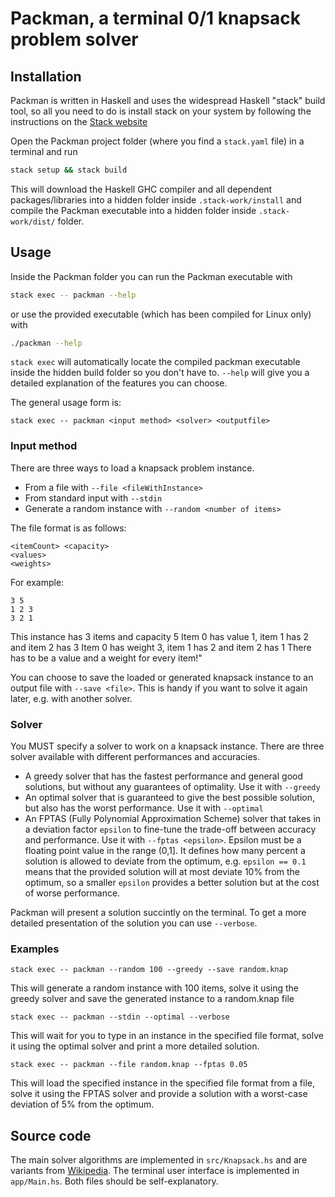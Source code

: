 # Packman, a terminal 0/1 knapsack problem solver

## Installation
Packman is written in Haskell and uses the widespread Haskell "stack" build tool, so
all you need to do is install stack on your system by following the instructions on the
[Stack website](https://docs.haskellstack.org/en/stable/README/#how-to-install)

Open the Packman project folder (where you find a `stack.yaml` file) in
a terminal and run
```bash
stack setup && stack build
```
This will download the Haskell GHC compiler and all dependent packages/libraries
into a hidden folder inside `.stack-work/install` and compile the Packman executable into
a hidden folder inside `.stack-work/dist/` folder.


## Usage
Inside the Packman folder you can run the Packman executable with
```bash
stack exec -- packman --help
```
or use the provided executable (which has been compiled for Linux only) with
```bash
./packman --help
```
`stack exec` will automatically locate the compiled packman executable inside the hidden build folder
so you don't have to.
`--help` will give you a detailed explanation of the features you can choose.

The general usage form is:
```
stack exec -- packman <input method> <solver> <outputfile>
```

### Input method
There are three ways to load a knapsack problem instance.
* From a file with `--file <fileWithInstance>`
* From standard input with `--stdin`
* Generate a random instance with `--random <number of items>`

The file format is as follows:
```
<itemCount> <capacity>
<values>
<weights>
```
For example:
```
3 5
1 2 3
3 2 1
```
This instance has 3 items and capacity 5
Item 0 has value 1, item 1 has 2 and item 2 has 3
Item 0 has weight 3, item 1 has 2 and item 2 has 1
There has to be a value and a weight for every item!"

You can choose to save the loaded or generated knapsack instance
to an output file with `--save <file>`.
This is handy if you want to solve it again later, e.g. with another solver.

### Solver
You MUST specify a solver to work on a knapsack instance.
There are three solver available with different performances and accuracies.
* A greedy solver that has the fastest performance and general good solutions, but without
any guarantees of optimality. Use it with `--greedy`
* An optimal solver that is guaranteed to give the best possible solution, but also
has the worst performance. Use it with `--optimal`
* An FPTAS (Fully Polynomial Approximation Scheme) solver that takes in
a deviation factor `epsilon` to fine-tune the trade-off between accuracy and performance.
Use it with `--fptas <epsilon>`. Epsilon must be a floating point value in the range (0,1].
It defines how many percent a solution is allowed to deviate from the optimum, e.g.
`epsilon == 0.1` means that the provided solution will at most deviate 10% from the optimum,
so a smaller `epsilon` provides a better solution but at the cost of worse performance.

Packman will present a solution succintly on the terminal.
To get a more detailed presentation of the solution you can use `--verbose`.

### Examples

```
stack exec -- packman --random 100 --greedy --save random.knap
```
This will generate a random instance with 100 items, solve it using the greedy solver
and save the generated instance to a random.knap file

```
stack exec -- packman --stdin --optimal --verbose
```
This will wait for you to type in an instance in the specified file format, solve it
using the optimal solver and print a more detailed solution.

```
stack exec -- packman --file random.knap --fptas 0.05
```
This will load the specified instance in the specified file format from a file, solve it
using the FPTAS solver and provide a solution with a worst-case deviation of 5% from
the optimum.

## Source code
The main solver algorithms are implemented in `src/Knapsack.hs`
and are variants from [Wikipedia](https://en.wikipedia.org/wiki/Knapsack_problem).
The terminal user interface is implemented in `app/Main.hs`.
Both files should be self-explanatory.

